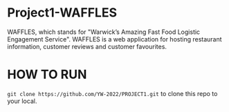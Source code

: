 # Project1-WAFFLES

WAFFLES, which stands for "Warwick’s Amazing Fast Food Logistic Engagement Service". WAFFLES is a web application for hosting restaurant information, customer reviews and customer favourites.

# HOW TO RUN

`git clone https://github.com/YW-2022/PROJECT1.git` to clone this repo to your local.




